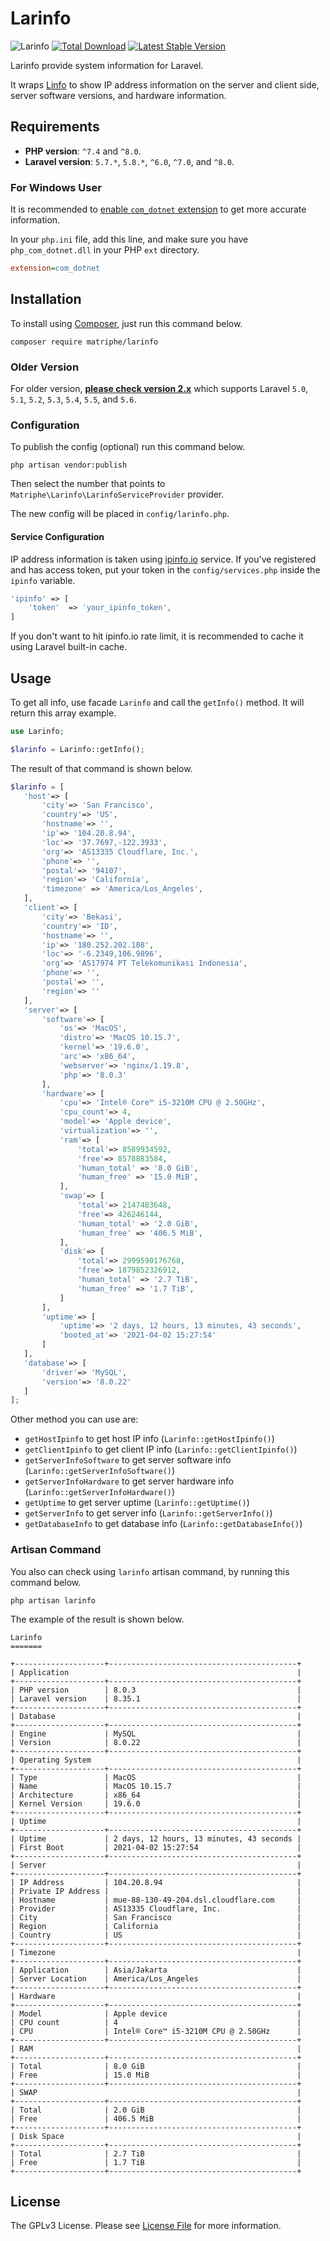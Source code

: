 # Larinfo

![Larinfo](https://github.com/matriphe/larinfo/workflows/Larinfo/badge.svg)
[![Total Download](https://img.shields.io/packagist/dt/matriphe/larinfo.svg)](https://packagist.org/packages/matriphe/larinfo)
[![Latest Stable Version](https://img.shields.io/packagist/v/matriphe/larinfo.svg)](https://packagist.org/packages/matriphe/larinfo)

Larinfo provide system information for Laravel. 

It wraps [Linfo](https://github.com/jrgp/linfo) to show IP address information on the server and client side, server software versions, and hardware information.

## Requirements

- **PHP version**: `^7.4` and `^8.0`.
- **Laravel version**: `5.7.*`, `5.8.*`, `^6.0`, `^7.0`, and `^8.0`.

### For Windows User

It is recommended to [enable `com_dotnet` extension](https://www.php.net/manual/en/com.installation.php) to get more accurate information.

In your `php.ini` file, add this line, and make sure you have `php_com_dotnet.dll` in your PHP `ext` directory.
```ini
extension=com_dotnet
```

## Installation

To install using [Composer](https://getcomposer.org/), just run this command below.

```shell
composer require matriphe/larinfo
```
### Older Version

For older version, **[please check version 2.x](https://github.com/matriphe/larinfo/tree/2.2)** which supports Laravel `5.0`, `5.1`, `5.2`, `5.3`, `5.4`, `5.5`, and `5.6`.

### Configuration

To publish the config (optional) run this command below.

```shell
php artisan vendor:publish
```

Then select the number that points to `Matriphe\Larinfo\LarinfoServiceProvider` provider.

The new config will be placed in `config/larinfo.php`.

#### Service Configuration

IP address information is taken using [ipinfo.io](http://ipinfo.io/) service. If you've registered and has access token, put your token in the `config/services.php` inside the `ipinfo` variable.

```php
'ipinfo' => [
    'token'  => 'your_ipinfo_token',
]
```

If you don't want to hit ipinfo.io rate limit, it is recommended to cache it using Laravel built-in cache.

## Usage

To get all info, use facade `Larinfo` and call the `getInfo()` method. It will return this array example.

```php
use Larinfo;

$larinfo = Larinfo::getInfo();
```

The result of that command is shown below.

```php
$larinfo = [
   'host'=> [
       'city'=> 'San Francisco',
       'country'=> 'US',
       'hostname'=> '',
       'ip'=> '104.20.8.94',
       'loc'=> '37.7697,-122.3933',
       'org'=> 'AS13335 Cloudflare, Inc.',
       'phone'=> '',
       'postal'=> '94107',
       'region'=> 'California',
       'timezone' => 'America/Los_Angeles',
   ],
   'client'=> [
       'city'=> 'Bekasi',
       'country'=> 'ID',
       'hostname'=> '',
       'ip'=> '180.252.202.108',
       'loc'=> '-6.2349,106.9896',
       'org'=> 'AS17974 PT Telekomunikasi Indonesia',
       'phone'=> '',
       'postal'=> '',
       'region'=> ''
   ],
   'server'=> [
       'software'=> [
           'os'=> 'MacOS',
           'distro'=> 'MacOS 10.15.7',
           'kernel'=> '19.6.0',
           'arc'=> 'x86_64',
           'webserver'=> 'nginx/1.19.8',
           'php'=> '8.0.3'
       ],
       'hardware'=> [
           'cpu'=> 'Intel® Core™ i5-3210M CPU @ 2.50GHz',
           'cpu_count'=> 4,
           'model'=> 'Apple device',
           'virtualization'=> '',
           'ram'=> [
               'total'=> 8589934592,
               'free'=> 8578883584,
               'human_total' => '8.0 GiB',
               'human_free' => '15.0 MiB',
           ],
           'swap'=> [
               'total'=> 2147483648,
               'free'=> 426246144,
               'human_total' => '2.0 GiB',
               'human_free' => '406.5 MiB',
           ],
           'disk'=> [
               'total'=> 2999590176768,
               'free'=> 1879852326912,
               'human_total' => '2.7 TiB',
               'human_free' => '1.7 TiB',
           ]
       ],
       'uptime'=> [
           'uptime'=> '2 days, 12 hours, 13 minutes, 43 seconds',
           'booted_at'=> '2021-04-02 15:27:54'
       ]
   ],
   'database'=> [
       'driver'=> 'MySQL',
       'version'=> '8.0.22'
   ]
];
```

Other method you can use are:

* `getHostIpinfo` to get host IP info (`Larinfo::getHostIpinfo()`)
* `getClientIpinfo` to get client IP info (`Larinfo::getClientIpinfo()`)
* `getServerInfoSoftware` to get server software info (`Larinfo::getServerInfoSoftware()`)
* `getServerInfoHardware` to get server hardware info (`Larinfo::getServerInfoHardware()`)
* `getUptime` to get server uptime (`Larinfo::getUptime()`)
* `getServerInfo` to get server info (`Larinfo::getServerInfo()`)
* `getDatabaseInfo` to get database info (`Larinfo::getDatabaseInfo()`)

### Artisan Command

You also can check using `larinfo` artisan command, by running this command below.

```shell
php artisan larinfo
```

The example of the result is shown below.

```
Larinfo
=======

+--------------------+------------------------------------------+
| Application                                                   |
+--------------------+------------------------------------------+
| PHP version        | 8.0.3                                    |
| Laravel version    | 8.35.1                                   |
+--------------------+------------------------------------------+
| Database                                                      |
+--------------------+------------------------------------------+
| Engine             | MySQL                                    |
| Version            | 8.0.22                                   |
+--------------------+------------------------------------------+
| Operating System                                              |
+--------------------+------------------------------------------+
| Type               | MacOS                                    |
| Name               | MacOS 10.15.7                            |
| Architecture       | x86_64                                   |
| Kernel Version     | 19.6.0                                   |
+--------------------+------------------------------------------+
| Uptime                                                        |
+--------------------+------------------------------------------+
| Uptime             | 2 days, 12 hours, 13 minutes, 43 seconds |
| First Boot         | 2021-04-02 15:27:54                      |
+--------------------+------------------------------------------+
| Server                                                        |
+--------------------+------------------------------------------+
| IP Address         | 104.20.8.94                              |
| Private IP Address |                                          |
| Hostname           | mue-88-130-49-204.dsl.cloudflare.com     |
| Provider           | AS13335 Cloudflare, Inc.                 |
| City               | San Francisco                            |
| Region             | California                               |
| Country            | US                                       |
+--------------------+------------------------------------------+
| Timezone                                                      |
+--------------------+------------------------------------------+
| Application        | Asia/Jakarta                             |
| Server Location    | America/Los_Angeles                      |
+--------------------+------------------------------------------+
| Hardware                                                      |
+--------------------+------------------------------------------+
| Model              | Apple device                             |
| CPU count          | 4                                        |
| CPU                | Intel® Core™ i5-3210M CPU @ 2.50GHz      |
+--------------------+------------------------------------------+
| RAM                                                           |
+--------------------+------------------------------------------+
| Total              | 8.0 GiB                                  |
| Free               | 15.0 MiB                                 |
+--------------------+------------------------------------------+
| SWAP                                                          |
+--------------------+------------------------------------------+
| Total              | 2.0 GiB                                  |
| Free               | 406.5 MiB                                |
+--------------------+------------------------------------------+
| Disk Space                                                    |
+--------------------+------------------------------------------+
| Total              | 2.7 TiB                                  |
| Free               | 1.7 TiB                                  |
+--------------------+------------------------------------------+
```

## License

The GPLv3 License. Please see [License File](LICENSE.md) for more information.